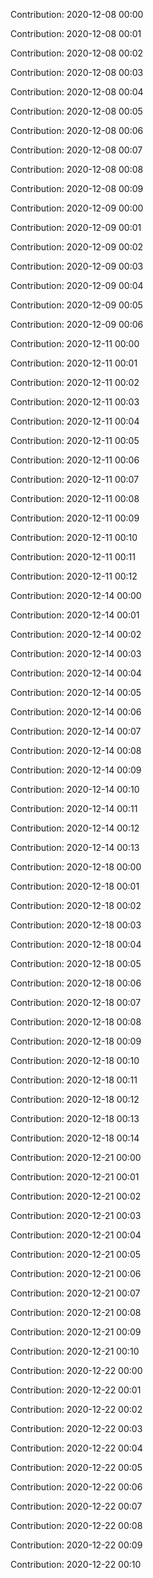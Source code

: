 Contribution: 2020-12-08 00:00

Contribution: 2020-12-08 00:01

Contribution: 2020-12-08 00:02

Contribution: 2020-12-08 00:03

Contribution: 2020-12-08 00:04

Contribution: 2020-12-08 00:05

Contribution: 2020-12-08 00:06

Contribution: 2020-12-08 00:07

Contribution: 2020-12-08 00:08

Contribution: 2020-12-08 00:09

Contribution: 2020-12-09 00:00

Contribution: 2020-12-09 00:01

Contribution: 2020-12-09 00:02

Contribution: 2020-12-09 00:03

Contribution: 2020-12-09 00:04

Contribution: 2020-12-09 00:05

Contribution: 2020-12-09 00:06

Contribution: 2020-12-11 00:00

Contribution: 2020-12-11 00:01

Contribution: 2020-12-11 00:02

Contribution: 2020-12-11 00:03

Contribution: 2020-12-11 00:04

Contribution: 2020-12-11 00:05

Contribution: 2020-12-11 00:06

Contribution: 2020-12-11 00:07

Contribution: 2020-12-11 00:08

Contribution: 2020-12-11 00:09

Contribution: 2020-12-11 00:10

Contribution: 2020-12-11 00:11

Contribution: 2020-12-11 00:12

Contribution: 2020-12-14 00:00

Contribution: 2020-12-14 00:01

Contribution: 2020-12-14 00:02

Contribution: 2020-12-14 00:03

Contribution: 2020-12-14 00:04

Contribution: 2020-12-14 00:05

Contribution: 2020-12-14 00:06

Contribution: 2020-12-14 00:07

Contribution: 2020-12-14 00:08

Contribution: 2020-12-14 00:09

Contribution: 2020-12-14 00:10

Contribution: 2020-12-14 00:11

Contribution: 2020-12-14 00:12

Contribution: 2020-12-14 00:13

Contribution: 2020-12-18 00:00

Contribution: 2020-12-18 00:01

Contribution: 2020-12-18 00:02

Contribution: 2020-12-18 00:03

Contribution: 2020-12-18 00:04

Contribution: 2020-12-18 00:05

Contribution: 2020-12-18 00:06

Contribution: 2020-12-18 00:07

Contribution: 2020-12-18 00:08

Contribution: 2020-12-18 00:09

Contribution: 2020-12-18 00:10

Contribution: 2020-12-18 00:11

Contribution: 2020-12-18 00:12

Contribution: 2020-12-18 00:13

Contribution: 2020-12-18 00:14

Contribution: 2020-12-21 00:00

Contribution: 2020-12-21 00:01

Contribution: 2020-12-21 00:02

Contribution: 2020-12-21 00:03

Contribution: 2020-12-21 00:04

Contribution: 2020-12-21 00:05

Contribution: 2020-12-21 00:06

Contribution: 2020-12-21 00:07

Contribution: 2020-12-21 00:08

Contribution: 2020-12-21 00:09

Contribution: 2020-12-21 00:10

Contribution: 2020-12-22 00:00

Contribution: 2020-12-22 00:01

Contribution: 2020-12-22 00:02

Contribution: 2020-12-22 00:03

Contribution: 2020-12-22 00:04

Contribution: 2020-12-22 00:05

Contribution: 2020-12-22 00:06

Contribution: 2020-12-22 00:07

Contribution: 2020-12-22 00:08

Contribution: 2020-12-22 00:09

Contribution: 2020-12-22 00:10

